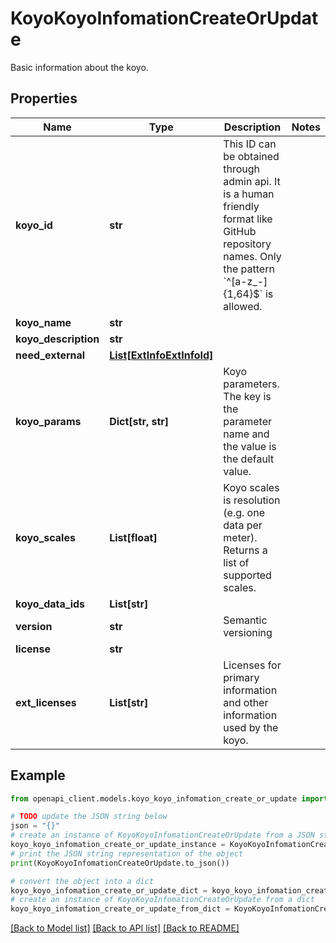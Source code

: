 # KoyoKoyoInfomationCreateOrUpdate

Basic information about the koyo.

## Properties

Name | Type | Description | Notes
------------ | ------------- | ------------- | -------------
**koyo_id** | **str** | This ID can be obtained through admin api. It is a human friendly format like GitHub repository names. Only the pattern &#x60;^[a-z_-]{1,64}$&#x60; is allowed. | 
**koyo_name** | **str** |  | 
**koyo_description** | **str** |  | 
**need_external** | [**List[ExtInfoExtInfoId]**](ExtInfoExtInfoId.md) |  | 
**koyo_params** | **Dict[str, str]** | Koyo parameters. The key is the parameter name and the value is the default value. | 
**koyo_scales** | **List[float]** | Koyo scales is resolution (e.g. one data per meter). Returns a list of supported scales. | 
**koyo_data_ids** | **List[str]** |  | 
**version** | **str** | Semantic versioning | 
**license** | **str** |  | 
**ext_licenses** | **List[str]** | Licenses for primary information and other information used by the koyo. | 

## Example

```python
from openapi_client.models.koyo_koyo_infomation_create_or_update import KoyoKoyoInfomationCreateOrUpdate

# TODO update the JSON string below
json = "{}"
# create an instance of KoyoKoyoInfomationCreateOrUpdate from a JSON string
koyo_koyo_infomation_create_or_update_instance = KoyoKoyoInfomationCreateOrUpdate.from_json(json)
# print the JSON string representation of the object
print(KoyoKoyoInfomationCreateOrUpdate.to_json())

# convert the object into a dict
koyo_koyo_infomation_create_or_update_dict = koyo_koyo_infomation_create_or_update_instance.to_dict()
# create an instance of KoyoKoyoInfomationCreateOrUpdate from a dict
koyo_koyo_infomation_create_or_update_from_dict = KoyoKoyoInfomationCreateOrUpdate.from_dict(koyo_koyo_infomation_create_or_update_dict)
```
[[Back to Model list]](../README.md#documentation-for-models) [[Back to API list]](../README.md#documentation-for-api-endpoints) [[Back to README]](../README.md)


